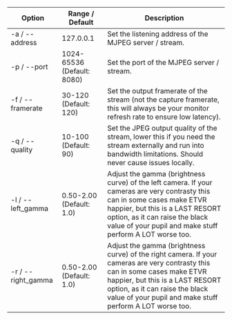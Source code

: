 | Option | Range / Default | Description |
| --- | --- | --- |
| -a  / --address | 127.0.0.1 | Set the listening address of the MJPEG server / stream. |
| -p / --port | 1024-65536 (Default: 8080) | Set the port of the MJPEG server / stream. |
| -f / --framerate | 30-120 (Default: 120) | Set the output framerate of the stream (not the capture framerate, this will always be your monitor refresh rate to ensure low latency). |
| -q / --quality | 10-100 (Default: 90) | Set the JPEG output quality of the stream, lower this if you need the stream externally and run into bandwidth limitations. Should never cause issues locally. |
| -l / --left_gamma | 0.50-2.00 (Default: 1.0) | Adjust the gamma (brightness curve) of the left camera. If your cameras are very contrasty this can in some cases make ETVR happier, but this is a LAST RESORT option, as it can raise the black value of your pupil and make stuff perform A LOT worse too. |
| -r / --right_gamma | 0.50-2.00 (Default: 1.0) | Adjust the gamma (brightness curve) of the right camera. If your cameras are very contrasty this can in some cases make ETVR happier, but this is a LAST RESORT option, as it can raise the black value of your pupil and make stuff perform A LOT worse too. |
